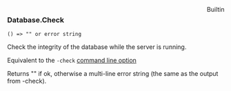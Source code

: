<div style="float:right"><span class="builtin">Builtin</span></div>

### Database.Check

``` suneido
() => "" or error string
```

Check the integrity of the database while the server is running.

Equivalent to the `-check` [command line option](<../../../Introduction/Command Line Options.md>)

Returns "" if ok, otherwise a multi-line error string (the same as the output from -check).